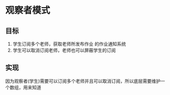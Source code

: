 <!--
 * @Version: 
 * @Autor: LC
 * @Date: 2021-12-01 21:09:01
 * @LastEditors: LC
 * @LastEditTime: 2021-12-01 21:24:38
 * @Description: file content
-->
# 观察者模式

## 目标

1. 学生订阅多个老师，获取老师所发布作业
的作业通知系统
2. 学生可以取消订阅老师，老师也可以屏蔽学生的订阅

## 实现

因为观察者(学生)需要可以订阅多个老师并且可以取消订阅，所以底层需要维护一个数组，用来知道
